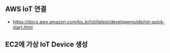 ## AWS IoT 연결

- https://docs.aws.amazon.com/ko_kr/iot/latest/developerguide/iot-quick-start.html





## EC2에 가상 IoT Device 생성